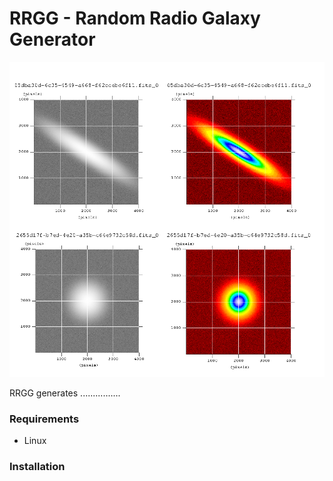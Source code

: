 # RRGG - Random Radio Galaxy Generator
![](/mosaik.png) 

RRGG generates ................


### Requirements
  * Linux
### Installation
